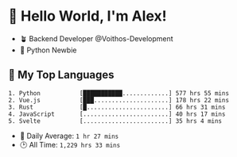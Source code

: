# 👋 Hello World, I'm Alex!

- 🪴 Backend Developer @Voithos-Development
- 🐍 Python Newbie

## 💚 My Top Languages
```
1. Python           [███████████.............] 577 hrs 55 mins
2. Vue.js           [███.....................] 178 hrs 22 mins
3. Rust             [█.......................] 66 hrs 31 mins
4. JavaScript       [........................] 40 hrs 17 mins
5. Svelte           [........................] 35 hrs 4 mins
```
- 💪 Daily Average: `1 hr 27 mins`
- 🕑 All Time: `1,229 hrs 33 mins`